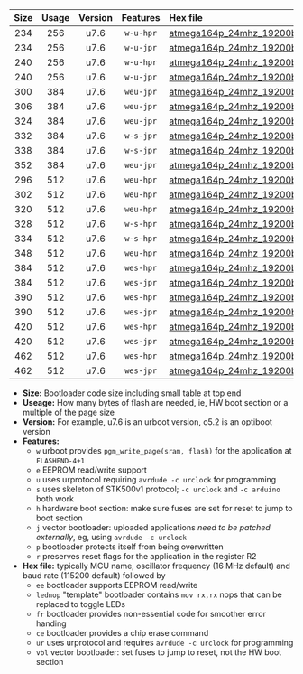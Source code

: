 |Size|Usage|Version|Features|Hex file|
|:-:|:-:|:-:|:-:|:--|
|234|256|u7.6|`w-u-hpr`|[atmega164p_24mhz_19200bps_ur.hex](https://raw.githubusercontent.com/stefanrueger/urboot/main/atmega164p_24mhz_19200bps_ur.hex)|
|234|256|u7.6|`w-u-jpr`|[atmega164p_24mhz_19200bps_ur_vbl.hex](https://raw.githubusercontent.com/stefanrueger/urboot/main/atmega164p_24mhz_19200bps_ur_vbl.hex)|
|240|256|u7.6|`w-u-hpr`|[atmega164p_24mhz_19200bps_lednop_ur.hex](https://raw.githubusercontent.com/stefanrueger/urboot/main/atmega164p_24mhz_19200bps_lednop_ur.hex)|
|240|256|u7.6|`w-u-jpr`|[atmega164p_24mhz_19200bps_lednop_ur_vbl.hex](https://raw.githubusercontent.com/stefanrueger/urboot/main/atmega164p_24mhz_19200bps_lednop_ur_vbl.hex)|
|300|384|u7.6|`weu-jpr`|[atmega164p_24mhz_19200bps_ee_ur_vbl.hex](https://raw.githubusercontent.com/stefanrueger/urboot/main/atmega164p_24mhz_19200bps_ee_ur_vbl.hex)|
|306|384|u7.6|`weu-jpr`|[atmega164p_24mhz_19200bps_ee_lednop_ur_vbl.hex](https://raw.githubusercontent.com/stefanrueger/urboot/main/atmega164p_24mhz_19200bps_ee_lednop_ur_vbl.hex)|
|324|384|u7.6|`weu-jpr`|[atmega164p_24mhz_19200bps_ee_lednop_fr_ur_vbl.hex](https://raw.githubusercontent.com/stefanrueger/urboot/main/atmega164p_24mhz_19200bps_ee_lednop_fr_ur_vbl.hex)|
|332|384|u7.6|`w-s-jpr`|[atmega164p_24mhz_19200bps_vbl.hex](https://raw.githubusercontent.com/stefanrueger/urboot/main/atmega164p_24mhz_19200bps_vbl.hex)|
|338|384|u7.6|`w-s-jpr`|[atmega164p_24mhz_19200bps_lednop_vbl.hex](https://raw.githubusercontent.com/stefanrueger/urboot/main/atmega164p_24mhz_19200bps_lednop_vbl.hex)|
|352|384|u7.6|`weu-jpr`|[atmega164p_24mhz_19200bps_ee_lednop_fr_ce_ur_vbl.hex](https://raw.githubusercontent.com/stefanrueger/urboot/main/atmega164p_24mhz_19200bps_ee_lednop_fr_ce_ur_vbl.hex)|
|296|512|u7.6|`weu-hpr`|[atmega164p_24mhz_19200bps_ee_ur.hex](https://raw.githubusercontent.com/stefanrueger/urboot/main/atmega164p_24mhz_19200bps_ee_ur.hex)|
|302|512|u7.6|`weu-hpr`|[atmega164p_24mhz_19200bps_ee_lednop_ur.hex](https://raw.githubusercontent.com/stefanrueger/urboot/main/atmega164p_24mhz_19200bps_ee_lednop_ur.hex)|
|320|512|u7.6|`weu-hpr`|[atmega164p_24mhz_19200bps_ee_lednop_fr_ur.hex](https://raw.githubusercontent.com/stefanrueger/urboot/main/atmega164p_24mhz_19200bps_ee_lednop_fr_ur.hex)|
|328|512|u7.6|`w-s-hpr`|[atmega164p_24mhz_19200bps.hex](https://raw.githubusercontent.com/stefanrueger/urboot/main/atmega164p_24mhz_19200bps.hex)|
|334|512|u7.6|`w-s-hpr`|[atmega164p_24mhz_19200bps_lednop.hex](https://raw.githubusercontent.com/stefanrueger/urboot/main/atmega164p_24mhz_19200bps_lednop.hex)|
|348|512|u7.6|`weu-hpr`|[atmega164p_24mhz_19200bps_ee_lednop_fr_ce_ur.hex](https://raw.githubusercontent.com/stefanrueger/urboot/main/atmega164p_24mhz_19200bps_ee_lednop_fr_ce_ur.hex)|
|384|512|u7.6|`wes-hpr`|[atmega164p_24mhz_19200bps_ee.hex](https://raw.githubusercontent.com/stefanrueger/urboot/main/atmega164p_24mhz_19200bps_ee.hex)|
|384|512|u7.6|`wes-jpr`|[atmega164p_24mhz_19200bps_ee_vbl.hex](https://raw.githubusercontent.com/stefanrueger/urboot/main/atmega164p_24mhz_19200bps_ee_vbl.hex)|
|390|512|u7.6|`wes-hpr`|[atmega164p_24mhz_19200bps_ee_lednop.hex](https://raw.githubusercontent.com/stefanrueger/urboot/main/atmega164p_24mhz_19200bps_ee_lednop.hex)|
|390|512|u7.6|`wes-jpr`|[atmega164p_24mhz_19200bps_ee_lednop_vbl.hex](https://raw.githubusercontent.com/stefanrueger/urboot/main/atmega164p_24mhz_19200bps_ee_lednop_vbl.hex)|
|420|512|u7.6|`wes-hpr`|[atmega164p_24mhz_19200bps_ee_lednop_fr.hex](https://raw.githubusercontent.com/stefanrueger/urboot/main/atmega164p_24mhz_19200bps_ee_lednop_fr.hex)|
|420|512|u7.6|`wes-jpr`|[atmega164p_24mhz_19200bps_ee_lednop_fr_vbl.hex](https://raw.githubusercontent.com/stefanrueger/urboot/main/atmega164p_24mhz_19200bps_ee_lednop_fr_vbl.hex)|
|462|512|u7.6|`wes-hpr`|[atmega164p_24mhz_19200bps_ee_lednop_fr_ce.hex](https://raw.githubusercontent.com/stefanrueger/urboot/main/atmega164p_24mhz_19200bps_ee_lednop_fr_ce.hex)|
|462|512|u7.6|`wes-jpr`|[atmega164p_24mhz_19200bps_ee_lednop_fr_ce_vbl.hex](https://raw.githubusercontent.com/stefanrueger/urboot/main/atmega164p_24mhz_19200bps_ee_lednop_fr_ce_vbl.hex)|

- **Size:** Bootloader code size including small table at top end
- **Useage:** How many bytes of flash are needed, ie, HW boot section or a multiple of the page size
- **Version:** For example, u7.6 is an urboot version, o5.2 is an optiboot version
- **Features:**
  + `w` urboot provides `pgm_write_page(sram, flash)` for the application at `FLASHEND-4+1`
  + `e` EEPROM read/write support
  + `u` uses urprotocol requiring `avrdude -c urclock` for programming
  + `s` uses skeleton of STK500v1 protocol; `-c urclock` and `-c arduino` both work
  + `h` hardware boot section: make sure fuses are set for reset to jump to boot section
  + `j` vector bootloader: uploaded applications *need to be patched externally*, eg, using `avrdude -c urclock`
  + `p` bootloader protects itself from being overwritten
  + `r` preserves reset flags for the application in the register R2
- **Hex file:** typically MCU name, oscillator frequency (16 MHz default) and baud rate (115200 default) followed by
  + `ee` bootloader supports EEPROM read/write
  + `lednop` "template" bootloader contains `mov rx,rx` nops that can be replaced to toggle LEDs
  + `fr` bootloader provides non-essential code for smoother error handing
  + `ce` bootloader provides a chip erase command
  + `ur` uses urprotocol and requires `avrdude -c urclock` for programming
  + `vbl` vector bootloader: set fuses to jump to reset, not the HW boot section

